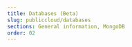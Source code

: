 ```yaml
---
title: Databases (Beta)
slug: publiccloud/databases
sections: General information, MongoDB
order: 02
---
```

